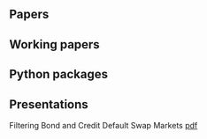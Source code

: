 

## Papers


## Working papers


## Python packages


## Presentations

 Filtering Bond and Credit Default Swap Markets [pdf](https://github.com/microprediction/home/blob/main/presentations/benchmark.pdf)
